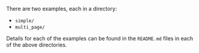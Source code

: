 There are two examples, each in a directory:

- `simple/`
- `multi_page/`

Details for each of the examples can be found in the `README.md`
files in each of the above directories.
